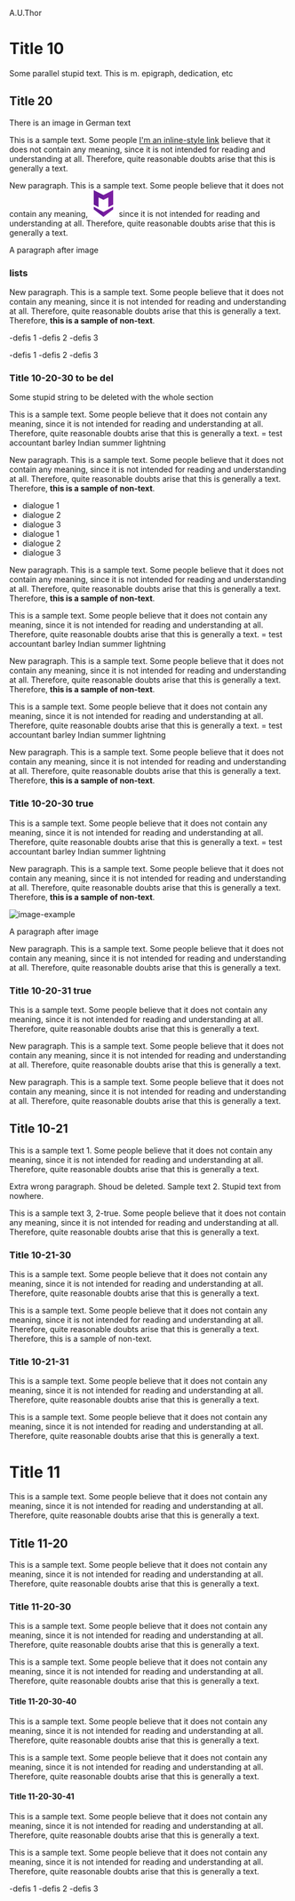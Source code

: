 A.U.Thor

# Title 10

Some parallel stupid text. This is m. epigraph, dedication, etc

## Title 20

There is an image in German text

This is a sample text. Some people [I'm an inline-style link](https://www.google.com) believe that it does not contain any meaning, since it is not intended for reading and understanding at all. Therefore, quite reasonable doubts arise that this is generally a text.

New paragraph. This is a sample text. Some people believe that it does not contain any meaning, ![image-example](https://github.com/adam-p/markdown-here/raw/master/src/common/images/icon48.png "Logo Title Text 1") since it is not intended for reading and understanding at all. Therefore, quite reasonable doubts arise that this is generally a text.

A paragraph after image

### lists

New paragraph. This is a sample text. Some people believe that it does not contain any meaning, since it is not intended for reading and understanding at all. Therefore, quite reasonable doubts arise that this is generally a text. Therefore, **this is a sample of non-text**.

-defis 1
-defis 2
-defis 3

-defis 1
-defis 2
-defis 3

### Title 10-20-30 to be del

Some stupid string to be deleted with the whole section

This is a sample text. Some people believe that it does not contain any meaning, since it is not intended for reading and understanding at all. Therefore, quite reasonable doubts arise that this is generally a text. = test accountant barley Indian summer  lightning

New paragraph. This is a sample text. Some people believe that it does not contain any meaning, since it is not intended for reading and understanding at all. Therefore, quite reasonable doubts arise that this is generally a text. Therefore, **this is a sample of non-text**.

- dialogue 1
- dialogue 2
- dialogue 3
- dialogue 1
- dialogue 2
- dialogue 3

New paragraph. This is a sample text. Some people believe that it does not contain any meaning, since it is not intended for reading and understanding at all. Therefore, quite reasonable doubts arise that this is generally a text. Therefore, **this is a sample of non-text**.

This is a sample text. Some people believe that it does not contain any meaning, since it is not intended for reading and understanding at all. Therefore, quite reasonable doubts arise that this is generally a text. = test accountant barley Indian summer  lightning

New paragraph. This is a sample text. Some people believe that it does not contain any meaning, since it is not intended for reading and understanding at all. Therefore, quite reasonable doubts arise that this is generally a text. Therefore, **this is a sample of non-text**.

This is a sample text. Some people believe that it does not contain any meaning, since it is not intended for reading and understanding at all. Therefore, quite reasonable doubts arise that this is generally a text. = test accountant barley Indian summer  lightning

New paragraph. This is a sample text. Some people believe that it does not contain any meaning, since it is not intended for reading and understanding at all. Therefore, quite reasonable doubts arise that this is generally a text. Therefore, **this is a sample of non-text**.

### Title 10-20-30 true

This is a sample text. Some people believe that it does not contain any meaning, since it is not intended for reading and understanding at all. Therefore, quite reasonable doubts arise that this is generally a text. = test accountant barley Indian summer  lightning

New paragraph. This is a sample text. Some people believe that it does not contain any meaning, since it is not intended for reading and understanding at all. Therefore, quite reasonable doubts arise that this is generally a text. Therefore, **this is a sample of non-text**.

![image-example](image-logo)

A paragraph after image

New paragraph. This is a sample text. Some people believe that it does not contain any meaning, since it is not intended for reading and understanding at all. Therefore, quite reasonable doubts arise that this is generally a text.

### Title 10-20-31 true

This is a sample text. Some people believe that it does not contain any meaning, since it is not intended for reading and understanding at all. Therefore, quite reasonable doubts arise that this is generally a text.

New paragraph. This is a sample text. Some people believe that it does not contain any meaning, since it is not intended for reading and understanding at all. Therefore, quite reasonable doubts arise that this is generally a text.

New paragraph. This is a sample text. Some people believe that it does not contain any meaning, since it is not intended for reading and understanding at all. Therefore, quite reasonable doubts arise that this is generally a text.

## Title 10-21

This is a sample text 1. Some people believe that it does not contain any meaning, since it is not intended for reading and understanding at all. Therefore, quite reasonable doubts arise that this is generally a text.

Extra wrong paragraph. Shoud be deleted. Sample text 2. Stupid text from nowhere.

This is a sample text 3, 2-true. Some people believe that it does not contain any meaning, since it is not intended for reading and understanding at all. Therefore, quite reasonable doubts arise that this is generally a text.

### Title 10-21-30

This is a sample text. Some people believe that it does not contain any meaning, since it is not intended for reading and understanding at all. Therefore, quite reasonable doubts arise that this is generally a text.

This is a sample text. Some people believe that it does not contain any meaning, since it is not intended for reading and understanding at all. Therefore, quite reasonable doubts arise that this is generally a text. Therefore, this is a sample of non-text.

### Title 10-21-31

This is a sample text. Some people believe that it does not contain any meaning, since it is not intended for reading and understanding at all. Therefore, quite reasonable doubts arise that this is generally a text.

This is a sample text. Some people believe that it does not contain any meaning, since it is not intended for reading and understanding at all. Therefore, quite reasonable doubts arise that this is generally a text.

# Title 11

This is a sample text. Some people believe that it does not contain any meaning, since it is not intended for reading and understanding at all. Therefore, quite reasonable doubts arise that this is generally a text.

## Title 11-20

This is a sample text. Some people believe that it does not contain any meaning, since it is not intended for reading and understanding at all. Therefore, quite reasonable doubts arise that this is generally a text.

### Title 11-20-30

This is a sample text. Some people believe that it does not contain any meaning, since it is not intended for reading and understanding at all. Therefore, quite reasonable doubts arise that this is generally a text.

This is a sample text. Some people believe that it does not contain any meaning, since it is not intended for reading and understanding at all. Therefore, quite reasonable doubts arise that this is generally a text.

#### Title 11-20-30-40

This is a sample text. Some people believe that it does not contain any meaning, since it is not intended for reading and understanding at all. Therefore, quite reasonable doubts arise that this is generally a text.

This is a sample text. Some people believe that it does not contain any meaning, since it is not intended for reading and understanding at all. Therefore, quite reasonable doubts arise that this is generally a text.

#### Title 11-20-30-41

This is a sample text. Some people believe that it does not contain any meaning, since it is not intended for reading and understanding at all. Therefore, quite reasonable doubts arise that this is generally a text.

This is a sample text. Some people believe that it does not contain any meaning, since it is not intended for reading and understanding at all. Therefore, quite reasonable doubts arise that this is generally a text.

[image-logo]: https://www.google.com/images/branding/googlelogo/1x/googlelogo_color_272x92dp.png

-defis 1
-defis 2
-defis 3
